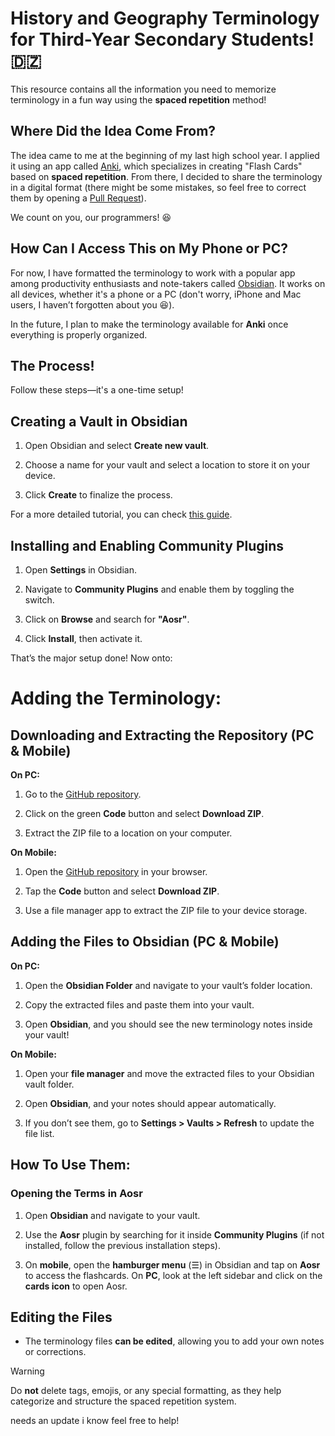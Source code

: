 # History and Geography Terminology for Third-Year Secondary Students! 🇩🇿

This resource contains all the information you need to memorize terminology in a fun way using the **spaced repetition** method!

## Where Did the Idea Come From?

The idea came to me at the beginning of my last high school year. I applied it using an app called [Anki](https://apps.ankiweb.net/), which specializes in creating "Flash Cards" based on **spaced repetition**. From there, I decided to share the terminology in a digital format (there might be some mistakes, so feel free to correct them by opening a [Pull Request](https://github.com/Mouadhbendjedidi/hisgeo-Terminology/pulls)).

We count on you, our programmers! 😆

## How Can I Access This on My Phone or PC?

For now, I have formatted the terminology to work with a popular app among productivity enthusiasts and note-takers called [Obsidian](https://obsidian.md/). It works on all devices, whether it's a phone or a PC (don't worry, iPhone and Mac users, I haven’t forgotten about you 😆).

In the future, I plan to make the terminology available for **Anki** once everything is properly organized.

## The Process!

Follow these steps—it's a one-time setup!

## Creating a Vault in Obsidian

1. Open Obsidian and select **Create new vault**.

2. Choose a name for your vault and select a location to store it on your device.

3. Click **Create** to finalize the process.

For a more detailed tutorial, you can check [this guide](https://help.obsidian.md/Getting+started/Creating+your+vault).

## Installing and Enabling Community Plugins

1. Open **Settings** in Obsidian.

2. Navigate to **Community Plugins** and enable them by toggling the switch.

3. Click on **Browse** and search for **"Aosr"**.

4. Click **Install**, then activate it.

That’s the major setup done! Now onto:

# Adding the Terminology:

## Downloading and Extracting the Repository (PC & Mobile)

**On PC:**

1. Go to the [GitHub repository](https://github.com/Mouadhbendjedidi/hisgeo-Terminology).

2. Click on the green **Code** button and select **Download ZIP**.

3. Extract the ZIP file to a location on your computer.

**On Mobile:**

1. Open the [GitHub repository](https://github.com/Mouadhbendjedidi/hisgeo-Terminology) in your browser.

2. Tap the **Code** button and select **Download ZIP**.

3. Use a file manager app to extract the ZIP file to your device storage.

## Adding the Files to Obsidian (PC & Mobile)

**On PC:**

1. Open the **Obsidian Folder** and navigate to your vault’s folder location.

2. Copy the extracted files and paste them into your vault.

3. Open **Obsidian**, and you should see the new terminology notes inside your vault!

**On Mobile:**

1. Open your **file manager** and move the extracted files to your Obsidian vault folder.

2. Open **Obsidian**, and your notes should appear automatically.

3. If you don’t see them, go to **Settings > Vaults > Refresh** to update the file list.

## How To Use Them:

### Opening the Terms in Aosr

1. Open **Obsidian** and navigate to your vault.

2. Use the **Aosr** plugin by searching for it inside **Community Plugins** (if not installed, follow the previous installation steps).

3. On **mobile**, open the **hamburger menu** (☰) in Obsidian and tap on **Aosr** to access the flashcards. On **PC**, look at the left sidebar and click on the **cards icon** to open Aosr.

## Editing the Files

- The terminology files **can be edited**, allowing you to add your own notes or corrections.

> [!WARNING]
> Do **not** delete tags, emojis, or any special formatting, as they help categorize and structure the spaced repetition system.

needs an update i know feel free to help!
